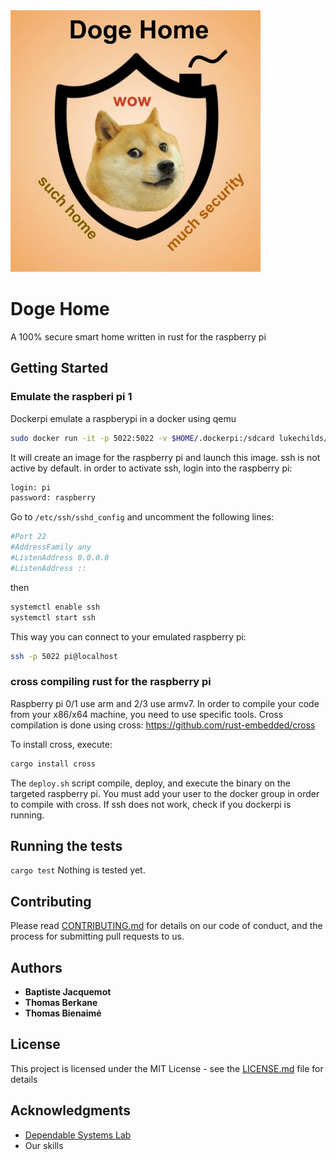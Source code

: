 <img src="./logo.jpg" width="400">

# Doge Home

A 100% secure smart home written in rust for the raspberry pi

## Getting Started

### Emulate the raspberi pi 1

Dockerpi emulate a raspberypi in a docker using qemu

```bash
sudo docker run -it -p 5022:5022 -v $HOME/.dockerpi:/sdcard lukechilds/dockerpi
```

It will create an image for the raspberry pi and launch this image.
ssh is not active by default. in order to activate ssh, login into the raspberry pi:

```bash
login: pi
password: raspberry
```

Go to `/etc/ssh/sshd_config` and uncomment the following lines:

```bash
#Port 22
#AddressFamily any
#ListenAddress 0.0.0.0
#ListenAddress ::
```

then

```bash
systemctl enable ssh
systemctl start ssh
```

This way you can connect to your emulated raspberry pi:

```bash
ssh -p 5022 pi@localhost
```

### cross compiling rust for the raspberry pi

Raspberry pi 0/1 use arm and 2/3 use armv7. In order to compile your code from your x86/x64 machine, you need to use specific tools.
Cross compilation is done using cross:
<https://github.com/rust-embedded/cross>

To install cross, execute:
```bash 
cargo install cross
```

The `deploy.sh` script compile, deploy, and execute the binary on the targeted raspberry pi. You must add your user to the docker group in order to compile with cross. If ssh does not work, check if you dockerpi is running.

## Running the tests

`cargo test` 
Nothing is tested yet.

## Contributing

Please read [CONTRIBUTING.md](CONTRIBUTING.md) for details on our code of conduct, and the process for submitting pull requests to us.

## Authors

* **Baptiste Jacquemot**
* **Thomas Berkane**
* **Thomas Bienaimé**

## License

This project is licensed under the MIT License - see the [LICENSE.md](LICENSE.md) file for details

## Acknowledgments

* [Dependable Systems Lab](https://dslab.epfl.ch/)
* Our skills